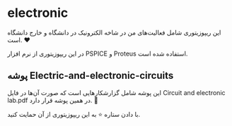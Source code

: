# electronic

این ریپوزیتوری شامل فعالیت‌های من در شاخه الکترونیک در دانشگاه و خارج دانشگاه است. ❤

در این ریپوزیتوری از نرم افزار PSPICE و Proteus استفاده شده است.


## پوشه Electric-and-electronic-circuits
این پوشه شامل گزارشکار‌هایی است که صورت آن‌ها در فایل Circuit and electronic lab.pdf در همین پوشه قرار دارد. 🐠




با دادن ستاره ⭐ به این ریپوزیتوری از آن حمایت کنید.
